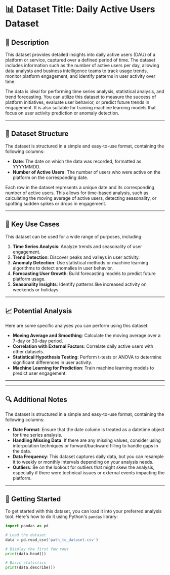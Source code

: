 # 📊 Dataset Title: Daily Active Users Dataset

## 📝 **Description**
This dataset provides detailed insights into daily active users (DAU) of a platform or service, captured over a defined period of time. The dataset includes information such as the number of active users per day, allowing data analysts and business intelligence teams to track usage trends, monitor platform engagement, and identify patterns in user activity over time.

The data is ideal for performing time series analysis, statistical analysis, and trend forecasting. You can utilize this dataset to measure the success of platform initiatives, evaluate user behavior, or predict future trends in engagement. It is also suitable for training machine learning models that focus on user activity prediction or anomaly detection.

---

## 📂 **Dataset Structure**

The dataset is structured in a simple and easy-to-use format, containing the following columns:

- **Date**: The date on which the data was recorded, formatted as YYYYMMDD.
- **Number of Active Users**: The number of users who were active on the platform on the corresponding date.

Each row in the dataset represents a unique date and its corresponding number of active users. This allows for time-based analysis, such as calculating the moving average of active users, detecting seasonality, or spotting sudden spikes or drops in engagement.

---

## 🧐 **Key Use Cases**

This dataset can be used for a wide range of purposes, including:

1. **Time Series Analysis**: Analyze trends and seasonality of user engagement. 
2. **Trend Detection**: Discover peaks and valleys in user activity.
3. **Anomaly Detection**: Use statistical methods or machine learning algorithms to detect anomalies in user behavior.
4. **Forecasting User Growth**: Build forecasting models to predict future platform usage.
5. **Seasonality Insights**: Identify patterns like increased activity on weekends or holidays.

---

## 📈 **Potential Analysis**

Here are some specific analyses you can perform using this dataset:

- **Moving Average and Smoothing**: Calculate the moving average over a 7-day or 30-day period.
- **Correlation with External Factors**: Correlate daily active users with other datasets.
- **Statistical Hypothesis Testing**: Perform t-tests or ANOVA to determine significant differences in user activity.
- **Machine Learning for Prediction**: Train machine learning models to predict user engagement.

---

---

## 🔍 **Additional Notes**

The dataset is structured in a simple and easy-to-use format, containing the following columns:

- **Date Format**: Ensure that the date column is treated as a datetime object for time series analysis.
- **Handling Missing Data**: If there are any missing values, consider using interpolation techniques or forward/backward filling to handle gaps in the data.
- **Data Frequency**: This dataset captures daily data, but you can resample it to weekly or monthly intervals depending on your analysis needs.
- **Outliers**: Be on the lookout for outliers that might skew the analysis, especially if there were technical issues or external events impacting the platform.

---

## 🚀 **Getting Started**

To get started with this dataset, you can load it into your preferred analysis tool. Here's how to do it using Python's `pandas` library:

```python
import pandas as pd

# Load the dataset
data = pd.read_csv('path_to_dataset.csv')

# Display the first few rows
print(data.head())

# Basic statistics
print(data.describe())


